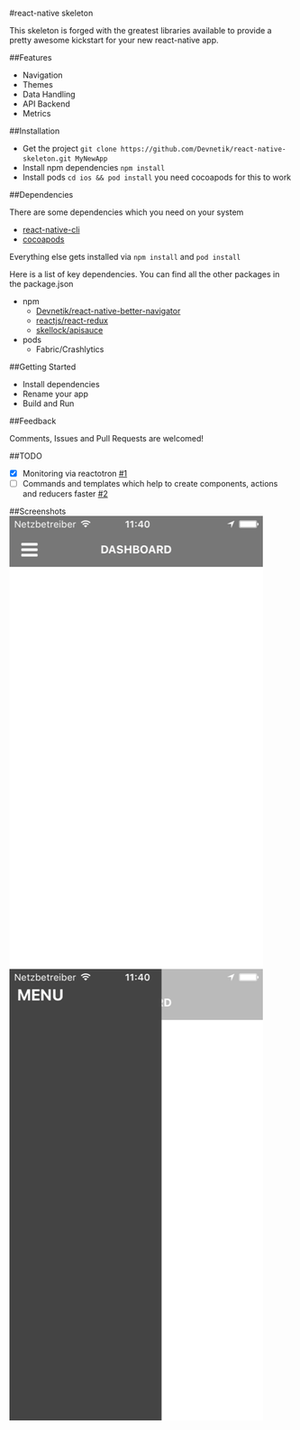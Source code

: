 #react-native skeleton

This skeleton is forged with the greatest libraries available to provide a pretty awesome kickstart for your new react-native app.

##Features
* Navigation
* Themes
* Data Handling
* API Backend
* Metrics

##Installation
* Get the project ```git clone https://github.com/Devnetik/react-native-skeleton.git MyNewApp```
* Install npm dependencies ```npm install```
* Install pods ```cd ios && pod install``` you need cocoapods for this to work 

##Dependencies

There are some dependencies which you need on your system

* [react-native-cli](https://facebook.github.io/react-native/docs/getting-started.html)
* [cocoapods](https://cocoapods.org/)

Everything else gets installed via ```npm install``` and ```pod install```

Here is a list of key dependencies. You can find all the other packages in the package.json

* npm
	* [Devnetik/react-native-better-navigator](https://github.com/Devnetik/react-native-better-navigator)
	* [reactjs/react-redux](https://github.com/reactjs/react-redux)
	* [skellock/apisauce](https://github.com/skellock/apisauce)
* pods
	* Fabric/Crashlytics
	
##Getting Started

* Install dependencies
* Rename your app
* Build and Run

##Feedback

Comments, Issues and Pull Requests are welcomed!

##TODO
* [x] Monitoring via reactotron [#1](https://github.com/Devnetik/react-native-skeleton/issues/1)
* [ ] Commands and templates which help to create components, actions and reducers faster [#2](https://github.com/Devnetik/react-native-skeleton/issues/2)

##Screenshots
![dashboard](readme/dashboard.png?raw=true "Basic dashboard")
![sidebar](readme/sidebar.png?raw=true "Basic dashboard")
